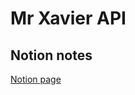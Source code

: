# Mr Xavier API

## Notion notes

[Notion page](https://www.notion.so/luancomputacao/Mr-Xavier-3624698a363f4f4a9238f4fb06ac438d)